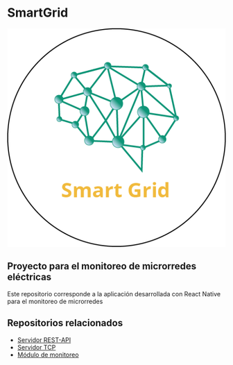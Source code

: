 # SmartGrid
![Logo SmartGrid](assets/img/bigLogo.png)
## Proyecto para el monitoreo de microrredes eléctricas
Este repositorio corresponde a la aplicación desarrollada con React Native para el monitoreo de microrredes

## Repositorios relacionados

- [Servidor REST-API](https://github.com/EnriqueSaro/microgridAPI)
- [Servidor TCP](https://github.com/EnriqueSaro/smartgrid-tcp-nodejs-server)
- [Módulo de monitoreo](https://github.com/KarlaPaolaOlivera/modulo-monitoreo)